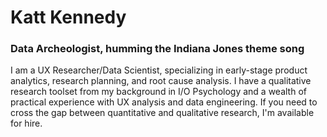# Katt Kennedy
### Data Archeologist, humming the Indiana Jones theme song

I am a UX Researcher/Data Scientist, specializing in early-stage product analytics, research planning, and root cause analysis. I have a qualitative research toolset from my background in I/O Psychology and a wealth of practical experience with UX analysis and data engineering. If you need to cross the gap between quantitative and qualitative research, I'm available for hire.
